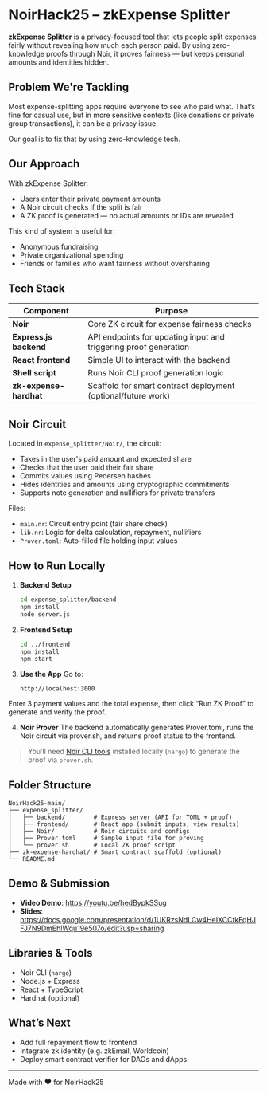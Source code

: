 # NoirHack25 – zkExpense Splitter

**zkExpense Splitter** is a privacy-focused tool that lets people split expenses fairly without revealing how much each person paid. By using zero-knowledge proofs through Noir, it proves fairness — but keeps personal amounts and identities hidden.

## Problem We're Tackling

Most expense-splitting apps require everyone to see who paid what. That’s fine for casual use, but in more sensitive contexts (like donations or private group transactions), it can be a privacy issue.

Our goal is to fix that by using zero-knowledge tech.

## Our Approach

With zkExpense Splitter:
- Users enter their private payment amounts
- A Noir circuit checks if the split is fair
- A ZK proof is generated — no actual amounts or IDs are revealed

This kind of system is useful for:
- Anonymous fundraising
- Private organizational spending
- Friends or families who want fairness without oversharing

## Tech Stack

| Component            | Purpose                                                         |
|----------------------|-----------------------------------------------------------------|
| **Noir**             | Core ZK circuit for expense fairness checks                     |
| **Express.js backend** | API endpoints for updating input and triggering proof generation |
| **React frontend**   | Simple UI to interact with the backend                          |
| **Shell script**     | Runs Noir CLI proof generation logic                            |
| **zk-expense-hardhat** | Scaffold for smart contract deployment (optional/future work)   |

## Noir Circuit

Located in `expense_splitter/Noir/`, the circuit:
- Takes in the user's paid amount and expected share
- Checks that the user paid their fair share
- Commits values using Pedersen hashes
- Hides identities and amounts using cryptographic commitments
- Supports note generation and nullifiers for private transfers

Files:
- `main.nr`: Circuit entry point (fair share check)
- `lib.nr`: Logic for delta calculation, repayment, nullifiers
- `Prover.toml`: Auto-filled file holding input values

## How to Run Locally

1. **Backend Setup**
   ```bash
   cd expense_splitter/backend
   npm install
   node server.js
   ```

2. **Frontend Setup**
   ```bash
   cd ../frontend
   npm install
   npm start
   ```

3. **Use the App**
   Go to:
   ```
   http://localhost:3000
   ```
  Enter 3 payment values and the total expense, then click “Run ZK Proof” to generate and verify the proof.

4. **Noir Prover**
   The backend automatically generates Prover.toml, runs the Noir circuit via prover.sh, and returns proof status to the frontend.  

> You’ll need [Noir CLI tools](https://noir-lang.org/docs/getting-started/installation) installed locally (`nargo`) to generate the proof via `prover.sh`.

## Folder Structure

```
NoirHack25-main/
├── expense_splitter/
│   ├── backend/        # Express server (API for TOML + proof)
│   ├── frontend/       # React app (submit inputs, view results)
│   ├── Noir/           # Noir circuits and configs
│   ├── Prover.toml     # Sample input file for proving
│   └── prover.sh       # Local ZK proof script
├── zk-expense-hardhat/ # Smart contract scaffold (optional)
└── README.md
```

## Demo & Submission

- **Video Demo**: https://youtu.be/hedBypkSSug 
- **Slides**: https://docs.google.com/presentation/d/1UKRzsNdLCw4HeIXCCtkFqHJFJ7N9DmEhlWqu19e507o/edit?usp=sharing 

## Libraries & Tools

- Noir CLI (`nargo`)
- Node.js + Express
- React + TypeScript
- Hardhat (optional)

## What’s Next

- Add full repayment flow to frontend  
- Integrate zk identity (e.g. zkEmail, Worldcoin)  
- Deploy smart contract verifier for DAOs and dApps

---

Made with ❤️ for NoirHack25
